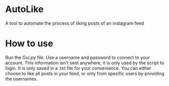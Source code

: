 # AutoLike

A tool to automate the process of liking posts of an instagram feed

# How to use

Run the Gui.py file. Use a username and password to connect to your account. This information isn't sent anywhere, it is only used by the script to login. It is only saved in a .txt file for your convenience. You can either choose to like all posts in your feed, or only from specific users by providing the usernames.
